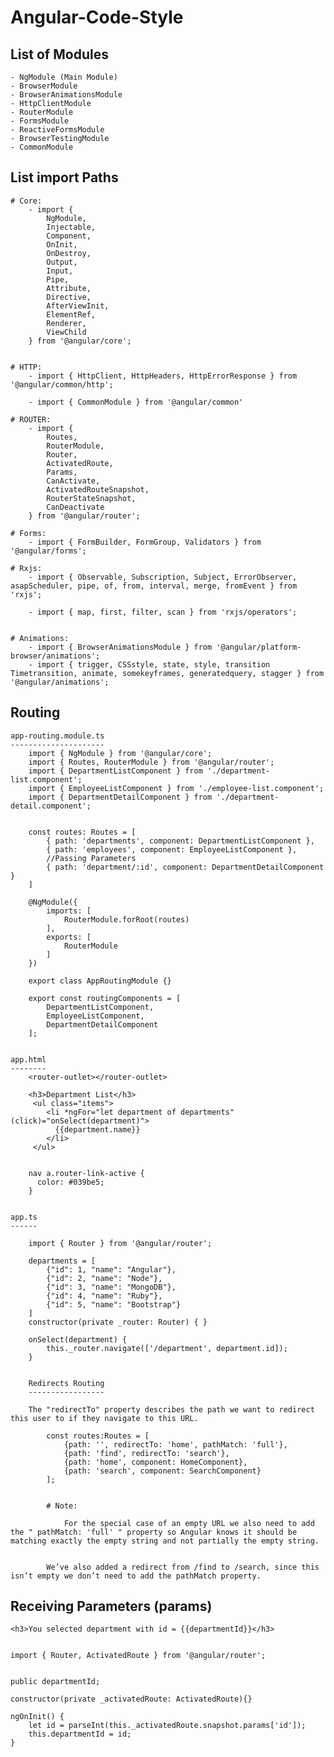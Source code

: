 # Angular-Code-Style

List of Modules
---------------
	- NgModule (Main Module)
	- BrowserModule
	- BrowserAnimationsModule
	- HttpClientModule
	- RouterModule
	- FormsModule
	- ReactiveFormsModule
	- BrowserTestingModule
	- CommonModule



List import Paths
-----------------
	# Core:
		- import { 
			NgModule, 
			Injectable, 
			Component,
			OnInit, 
			OnDestroy, 
			Output, 
			Input, 
			Pipe,
			Attribute,
			Directive,
			AfterViewInit, 
			ElementRef,
			Renderer,
			ViewChild
		} from '@angular/core';


	# HTTP:
		- import { HttpClient, HttpHeaders, HttpErrorResponse } from '@angular/common/http';

		- import { CommonModule } from '@angular/common'

	# ROUTER:
		- import { 
			Routes, 
			RouterModule, 
			Router, 
			ActivatedRoute, 
			Params, 
			CanActivate, 
			ActivatedRouteSnapshot, 
			RouterStateSnapshot, 
			CanDeactivate
		} from '@angular/router';

	# Forms:
		- import { FormBuilder, FormGroup, Validators } from '@angular/forms';

	# Rxjs:
		- import { Observable, Subscription, Subject, ErrorObserver, asapScheduler, pipe, of, from, interval, merge, fromEvent } from 'rxjs';
		
		- import { map, first, filter, scan } from 'rxjs/operators';


	# Animations:
		- import { BrowserAnimationsModule } from '@angular/platform-browser/animations';
		- import { trigger, CSSstyle, state, style, transition Timetransition, animate, somekeyframes, generatedquery, stagger } from '@angular/animations';



Routing
-------

	app-routing.module.ts
	---------------------
		import { NgModule } from '@angular/core';
		import { Routes, RouterModule } from '@angular/router';
		import { DepartmentListComponent } from './department-list.component';
		import { EmployeeListComponent } from './employee-list.component';
		import { DepartmentDetailComponent } from './department-detail.component';

		 
		const routes: Routes = [
			{ path: 'departments', component: DepartmentListComponent },
			{ path: 'employees', component: EmployeeListComponent },
			//Passing Parameters
			{ path: 'department/:id', component: DepartmentDetailComponent }
		]

		@NgModule({
			imports: [
				RouterModule.forRoot(routes)
			],
			exports: [
				RouterModule
			]
		})

		export class AppRoutingModule {}

		export const routingComponents = [ 
			DepartmentListComponent, 
			EmployeeListComponent, 
			DepartmentDetailComponent 
		]; 


	app.html
	--------
		<router-outlet></router-outlet>

 		<h3>Department List</h3>
         <ul class="items">
            <li *ngFor="let department of departments" (click)="onSelect(department)">
              {{department.name}}
            </li>
         </ul>


		nav a.router-link-active {
		  color: #039be5;
		}


	app.ts
	------

		import { Router } from '@angular/router';

		departments = [
			{"id": 1, "name": "Angular"},
			{"id": 2, "name": "Node"},
			{"id": 3, "name": "MongoDB"},
			{"id": 4, "name": "Ruby"},
			{"id": 5, "name": "Bootstrap"}
		]
		constructor(private _router: Router) { }

		onSelect(department) {
			this._router.navigate(['/department', department.id]);
		}


		Redirects Routing
		-----------------

		The "redirectTo" property describes the path we want to redirect this user to if they navigate to this URL.

			const routes:Routes = [
				{path: '', redirectTo: 'home', pathMatch: 'full'}, 
				{path: 'find', redirectTo: 'search'}, 
				{path: 'home', component: HomeComponent},
				{path: 'search', component: SearchComponent}
			];


			# Note:

				For the special case of an empty URL we also need to add the " pathMatch: 'full' " property so Angular knows it should be matching exactly the empty string and not partially the empty string.


			We’ve also added a redirect from /find to /search, since this isn’t empty we don’t need to add the pathMatch property.



Receiving Parameters (params)
-----------------------------

	<h3>You selected department with id = {{departmentId}}</h3>


	import { Router, ActivatedRoute } from '@angular/router';

  	
  	public departmentId;

	constructor(private _activatedRoute: ActivatedRoute){}
	
	ngOnInit() {
		let id = parseInt(this._activatedRoute.snapshot.params['id']);
		this.departmentId = id;
	}


